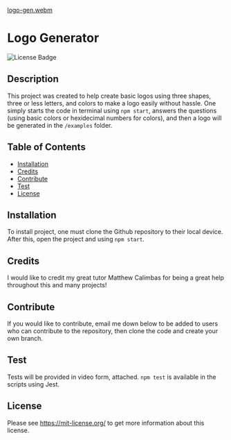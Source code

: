 [logo-gen.webm](https://github.com/KC-Nick/logo-generator/assets/139719585/33b44a58-4a4a-4224-92b0-3d1822445833)
# Logo Generator

  ![License Badge](https://img.shields.io/badge/License-MIT-green.svg)

  ## Description

  This project was created to help create basic logos using three shapes, three or less letters, and colors to make a logo easily without hassle. One simply starts the code in terminal using `npm start`, answers the questions (using basic colors or hexidecimal numbers for colors), and then a logo will be generated in the `/examples` folder.

  ## Table of Contents
  - [Installation](#installation)
  - [Credits](#credits)
  - [Contribute](#contribute)
  - [Test](#test)
  - [License](#license)

  ## Installation

  To install project, one must clone the Github repository to their local device. After this, open the project and using `npm start`.

  ## Credits

  I would like to credit my great tutor Matthew Calimbas for being a great help throughout this and many projects!

  ## Contribute

  If you would like to contribute, email me down below to be added to users who can contribute to the repository, then clone the code and create your own branch.

  ## Test
  
  Tests will be provided in video form, attached. `npm test` is available in the scripts using Jest.
  
  ## License
  
  Please see https://mit-license.org/ to get more information about this license.
